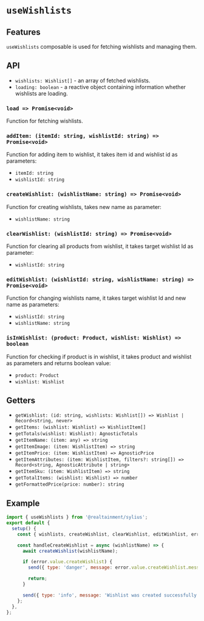 # `useWishlists`

## Features

`useWishlists` composable is used for fetching wishlists and managing them.

## API

- `wishlists: Wishlist[]` - an array of fetched wishlists.
- `loading: boolean` - a reactive object containing information whether wishlists are loading.

### `load => Promise<void>`

Function for fetching wishlists.

### `addItem: (itemId: string, wishlistId: string) => Promise<void>`

Function for adding item to wishlist, it takes item id and wishlist id as parameters:
- `itemId: string`
- `wishlistId: string`

### `createWishlist: (wishlistName: string) => Promise<void>`

Function for creating wishlists, takes new name as parameter:
- `wishlistName: string`

### `clearWishlist: (wishlistId: string) => Promise<void>`

Function for clearing all products from wishlist, it takes target wishlist Id as parameter:
- `wishlistId: string`

### `editWishlist: (wishlistId: string, wishlistName: string) => Promise<void>`

Function for changing wishlists name, it takes target wishlist Id and new name as parameters:
- `wishlistId: string`
- `wishlistName: string`

### `isInWishlist: (product: Product, wishlist: Wishlist) => boolean`

Function for checking if product is in wishlist, it takes product and wishlist as parameters and returns boolean value:
- `product: Product`
- `wishlist: Wishlist`

## Getters

- `getWishlist: (id: string, wishlists: Wishlist[]) => Wishlist | Record<string, never>`
- `getItems: (wishlist: Wishlist) => WishlistItem[]`
- `getTotals(wishlist: Wishlist): AgnosticTotals`
- `getItemName: (item: any) => string`
- `getItemImage: (item: WishlistItem) => string`
- `getItemPrice: (item: WishlistItem) => AgnosticPrice`
- `getItemAttributes: (item: WishlistItem, filters?: string[]) => Record<string, AgnosticAttribute | string>`
- `getItemSku: (item: WishlistItem) => string`
- `getTotalItems: (wishlist: Wishlist) => number`
- `getFormattedPrice(price: number): string`

## Example

```js
import { useWishlists } from '@realtainment/sylius';
export default {
  setup() {
    const { wishlists, createWishlist, clearWishlist, editWishlist, error } = useWishlists();

    const handleCreateWishlist = async (wishlistName) => {
      await createWishlist(wishlistName);

      if (error.value.createWishlist) {
        send({ type: 'danger', message: error.value.createWishlist.message });

        return;
      }

      send({ type: 'info', message: 'Wishlist was created successfully' });
    };
  },
};
```
